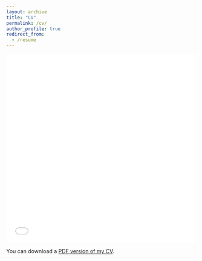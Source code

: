 ```yaml
---
layout: archive
title: "CV"
permalink: /cv/
author_profile: true
redirect_from:
  - /resume
---
```


<iframe src="CV_LaVanQuan.pdf" width="100%" height="500" frameborder="no" border="0" marginwidth="0" marginheight="0"></iframe>

You can download a [PDF version of my CV](CV_LaVanQuan.pdf).
